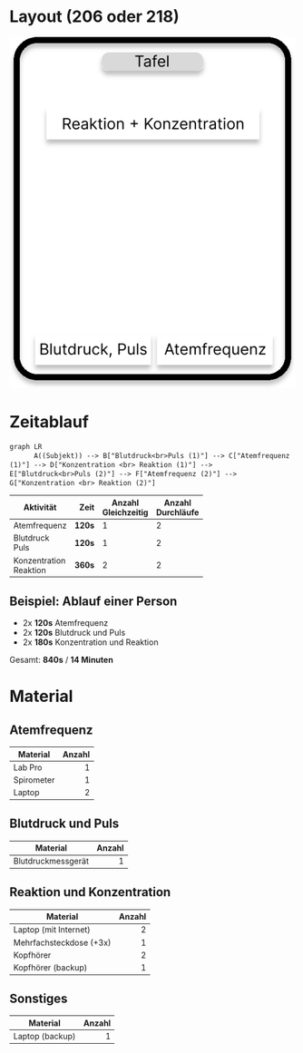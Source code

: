 # Layout (206 oder 218)

![Layout](./Layout.svg)

# Zeitablauf

```mermaid
graph LR
      A((Subjekt)) --> B["Blutdruck<br>Puls (1)"] --> C["Atemfrequenz (1)"] --> D["Konzentration <br> Reaktion (1)"] --> E["Blutdruck<br>Puls (2)"] --> F["Atemfrequenz (2)"] --> G["Konzentration <br> Reaktion (2)"]
```

| Aktivität                   |     Zeit | Anzahl <br> Gleichzeitig | Anzahl <br> Durchläufe |
| --------------------------- | -------: | ------------------------ | ---------------------- |
| Atemfrequenz                | **120s** | 1                        | 2                      |
| Blutdruck <br> Puls         | **120s** | 1                        | 2                      |
| Konzentration <br> Reaktion | **360s** | 2                        | 2                      |

## Beispiel: Ablauf einer Person

- 2x **120s** Atemfrequenz
- 2x **120s** Blutdruck und Puls
- 2x **180s** Konzentration und Reaktion

Gesamt: **840s** / **14 Minuten**

# Material

## Atemfrequenz

| Material   | Anzahl |
| ---------- | -----: |
| Lab Pro    |      1 |
| Spirometer |      1 |
| Laptop     |      2 |

## Blutdruck und Puls

| Material           | Anzahl |
| ------------------ | -----: |
| Blutdruckmessgerät |      1 |

## Reaktion und Konzentration

| Material                | Anzahl |
| ----------------------- | -----: |
| Laptop (mit Internet)   |      2 |
| Mehrfachsteckdose (+3x) |      1 |
| Kopfhörer               |      2 |
| Kopfhörer (backup)      |      1 |

## Sonstiges

| Material        | Anzahl |
| --------------- | -----: |
| Laptop (backup) |      1 |
